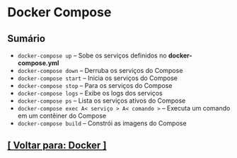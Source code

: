 # Docker Compose

## Sumário

- `docker-compose up` – Sobe os serviços definidos no **docker-compose.yml**
- `docker-compose down` – Derruba os serviços do Compose
- `docker-compose start` –  Inicia os serviços do Compose
- `docker-compose stop` –  Para os serviços do Compose
- `docker-compose logs` – Exibe os logs dos serviços
- `docker-compose ps` – Lista os serviços ativos do Compose
- `docker-compose exec A< serviço > A< comando >` – Executa um comando em um contêiner do Compose
- `docker-compose build` – Constrói as imagens do Compose

## [[ Voltar para: Docker ]](../docker.md)